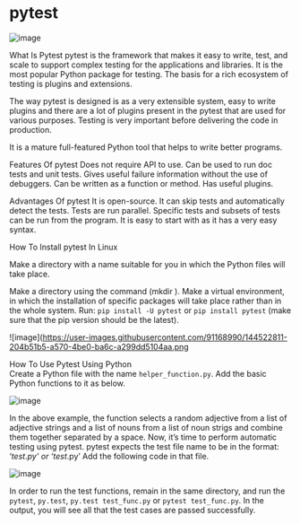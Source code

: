 # pytest
![image](https://user-images.githubusercontent.com/91168990/144521810-075ecdf5-ab23-4d1a-bd5d-f45fa04d66d5.png)

What Is Pytest
pytest is the framework that makes it easy to write, test, and scale to support complex testing for the applications and libraries. It is the most popular Python package for testing. The basis for a rich ecosystem of testing is plugins and extensions.

The way pytest is designed is as a very extensible system, easy to write plugins and there are a lot of plugins present in the pytest that are used for various purposes. Testing is very important before delivering the code in production.

It is a mature full-featured Python tool that helps to write better programs.


Features Of pytest
Does not require API to use.
Can be used to run doc tests and unit tests.
Gives useful failure information without the use of debuggers.
Can be written as a function or method.
Has useful plugins.


Advantages Of pytest
It is open-source.
It can skip tests and automatically detect the tests.
Tests are run parallel.
Specific tests and subsets of tests can be run from the program.
It is easy to start with as it has a very easy syntax.

How To Install pytest In Linux

Make a directory with a name suitable for you in which the Python files will take place.

Make a directory using the command (mkdir <directory name>).
Make a virtual environment, in which the installation of specific packages will take place rather than in the whole system.
Run: `pip install -U pytest` or `pip install pytest` (make sure that the pip version should be the latest).

![image](https://user-images.githubusercontent.com/91168990/144522811-204b51b5-a570-4be0-ba6c-a299dd5104aa.png
  
How To Use Pytest Using Python  
Create a Python file with the name `helper_function.py`.
Add the basic Python functions to it as below.

  
![image](https://user-images.githubusercontent.com/91168990/144527711-02d7c89b-4584-496d-8a4f-039772c480fd.png)

In the above example, the function selects a random adjective from a list of adjective strings and a list of nouns from a list of noun strigs and combine 
them together separated by a space.
Now, it’s time to perform automatic testing using pytest.
pytest expects the test file name to be in the format: ‘*_test.py’ or ‘test_*.py’
Add the following code in that file.
  
![image](https://user-images.githubusercontent.com/91168990/144522868-046d08f0-bb58-4c47-ad8f-dc4ad6d7f8dd.png)

In order to run the test functions, remain in the same directory, and run the `pytest`, `py.test`, `py.test test_func.py` or `pytest test_func.py`.
In the output, you will see all that the test cases are passed successfully.

